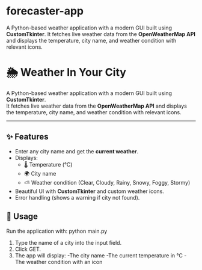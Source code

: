 # forecaster-app
A Python-based weather application with a modern GUI built using **CustomTkinter**.   It fetches live weather data from the **OpenWeatherMap API** and displays the temperature, city name, and weather condition with relevant icons.

# 🌦 Weather In Your City

A Python-based weather application with a modern GUI built using **CustomTkinter**.  
It fetches live weather data from the **OpenWeatherMap API** and displays the temperature, city name, and weather condition with relevant icons.

---

## ✨ Features
- Enter any city name and get the **current weather**.
- Displays:
  - 🌡️ Temperature (°C)
  - 🌍 City name
  - ⛅ Weather condition (Clear, Cloudy, Rainy, Snowy, Foggy, Stormy)
- Beautiful UI with **CustomTkinter** and custom weather icons.
- Error handling (shows a warning if city not found).

## 🚀 Usage

Run the application with:
python main.py

1. Type the name of a city into the input field.
2. Click GET.
3. The app will display:
-The city name
-The current temperature in °C
-The weather condition with an icon
